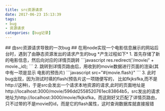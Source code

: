 ```yaml
---
title: src资源请求
date: 2017-06-23 15:13:39
tags:
- bug
- 资源请求
categories: [bug记录]
---
```

<p></p>
<!-- more -->
## 由src资源请求导致的一次bug ##
在用node实现一个电影信息展示的网站后台时，遇到了由静态资源发出的请求产生的bug
*产生过程如下*
1. 首先存储了新的电影信息，然后向对应的详情页跳转
```javascript
res.redirect('/movie/' + movie._id);
```
2. 跳转到详情页路由后，用收到的movie数据进行页面的渲染(其中有一项是显示
电影的预告片)
```javascript
src="#{movie.flash}"
```
3. 此时bug出现，因为测试时填的flash(预告片这一项随便写的，
比如fkjksfka,而不是http://这种)，于是src会发出一个请求本地资源的请求,此时的页面地址是http://localhost:3000/movie/596dd2558520761ec83864b5，src发出的请求地址为http://localhost:3000/movie/fkjksfka，而这刚好又匹配了详情页路由，只不过带的不是movie的id，而是它的flash属性，这时查询数据库就直接报错









